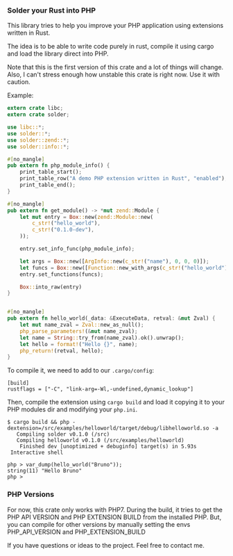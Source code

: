### Solder your Rust into PHP

This library tries to help you improve your PHP application using extensions written in Rust.

The idea is to be able to write code purely in rust, compile it using cargo and load the library direct into PHP.

Note that this is the first version of this crate and a lot of things will change. Also, I can't stress enough how unstable this crate is right now. Use it with caution.

Example:

```rust
extern crate libc;
extern crate solder;

use libc::*;
use solder::*;
use solder::zend::*;
use solder::info::*;

#[no_mangle]
pub extern fn php_module_info() {
    print_table_start();
    print_table_row("A demo PHP extension written in Rust", "enabled");
    print_table_end();
}

#[no_mangle]
pub extern fn get_module() -> *mut zend::Module {
    let mut entry = Box::new(zend::Module::new(
        c_str!("hello_world"),
        c_str!("0.1.0-dev"),
    ));

    entry.set_info_func(php_module_info);

    let args = Box::new([ArgInfo::new(c_str!("name"), 0, 0, 0)]);
    let funcs = Box::new([Function::new_with_args(c_str!("hello_world"), hello_world, args), Function::end(), ]);
    entry.set_functions(funcs);

    Box::into_raw(entry)
}


#[no_mangle]
pub extern fn hello_world(_data: &ExecuteData, retval: &mut Zval) {
    let mut name_zval = Zval::new_as_null();
    php_parse_parameters!(&mut name_zval);
    let name = String::try_from(name_zval).ok().unwrap();
    let hello = format!("Hello {}", name);
    php_return!(retval, hello);
}
```

To compile it, we need to add to our `.cargo/config`:
```
[build]
rustflags = ["-C", "link-arg=-Wl,-undefined,dynamic_lookup"]
```

Then, compile the extension using `cargo build` and load it copying it to your PHP modules dir and modifying your `php.ini`.

```
$ cargo build && php -dextension=/src/examples/helloworld/target/debug/libhelloworld.so -a
   Compiling solder v0.1.0 (/src)
   Compiling helloworld v0.1.0 (/src/examples/helloworld)
    Finished dev [unoptimized + debuginfo] target(s) in 5.93s
 Interactive shell

php > var_dump(hello_world("Bruno"));
string(11) "Hello Bruno"
php >
```

### PHP Versions
For now, this crate only works with PHP7.
During the build, it tries to get the PHP API VERSION and PHP EXTENSION BUILD from the installed PHP. But, you can compile for other versions by manually setting the envs PHP_API_VERSION and PHP_EXTENSION_BUILD

If you have questions or ideas to the project. Feel free to contact me.
